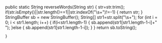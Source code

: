 public static String reverseWords(String str) {
        str=str.trim();
        if(str.isEmpty()||str.length()==1||str.indexOf("\\s+")!=-1) {
			return str;
		}
		StringBuffer sb = new StringBuffer();
		String[] str1=str.split("\\s+");
		for (int i = 0; i < str1.length; i++) {
			if(i<str1.length-1) {
			sb.append(str1[str1.length-1-i]+" ");
		    }else {
		    	sb.append(str1[str1.length-1-i]);
		    	}
		}
		    return sb.toString();
		
	}

